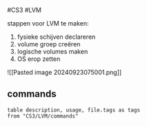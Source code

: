 #CS3 #LVM 

stappen voor LVM te maken:
1. fysieke schijven declareren 
2. volume groep creëren
3. logische volumes maken
4. OS erop zetten


![[Pasted image 20240923075001.png]]

## commands

```dataview
table description, usage, file.tags as tags
from "CS3/LVM/commands"
```